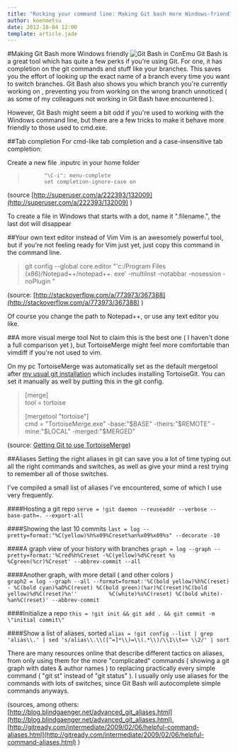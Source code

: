 ```yaml
---
title: "Rocking your command line: Making Git bash more Windows-friendly"
author: koenmetsu
date: 2012-10-04 12:00
template: article.jade
---
```


#Making Git Bash more Windows friendly
![Git Bash in ConEmu](http://koenmetsu.com/get/images/commandlinedvcs/Git%20Bash.png)
Git Bash is a great tool which has quite a few perks if you're using Git. For one, it has completion on the git commands and stuff like your branches. This saves you the effort of looking up the exact name of a branch every time you want to switch branches. Git Bash also shows you which branch you're currently working on , preventing you from working on the wrong branch unnoticed ( as some of my colleagues not working in Git Bash have encountered ).

However, Git Bash might seem a bit odd if you're used to working with the Windows command line, but there are a few tricks to make it behave more friendly to those used to cmd.exe.

##Tab completion
For cmd-like tab completion and a case-insensitive tab completion:

Create a new file .inputrc in your home folder 
>           "\C-i": menu-complete
>           set completion-ignore-case on
> 

(source [http://superuser.com/a/222393/132009](http://superuser.com/a/222393/132009) )

To create a file in Windows that starts with a dot, name it ".filename.", the last dot will disappear

##Your own text editor instead of Vim
Vim is an awesomely powerful tool, but if you're not feeling ready for Vim just yet, just copy this command in the command line.
> git config --global core.editor "'c:/Program Files (x86)/Notepad++/notepad++. exe' -multiInst -notabbar -nosession -noPlugin "

(source: [http://stackoverflow.com/a/773973/367388](http://stackoverflow.com/a/773973/367388) )

Of course you change the path to Notepad++, or use any text editor you like. 

##A more visual merge tool
Not to claim this is the best one ( I haven't done a full comparison yet ), but TortoiseMerge might feel more comfortable than vimdiff if you're not used to vim.

On my pc TortoiseMerge was automatically set as the default mergetool after [my usual git installation](http://koenmetsu.com/rocking-your-command-line-git-hg-installation) which includes installing TortoiseGit. You can set it manually as well by putting this in the git config.

> [merge]<br />
> tool = tortoise
> 
> [mergetool "tortoise"]<br />
> cmd = "TortoiseMerge.exe" -base:"$BASE" -theirs:"$REMOTE" -mine:"$LOCAL" -merged:"$MERGED"


(source: [Getting Git to use TortoiseMerge](http://programmersunlimited.wordpress.com/2010/07/01/getting-git-to-use-tortoisemerge/))

##Aliases
Setting the right aliases in git can save you a lot of time typing out all the right commands and switches, as well as give your mind a rest trying to remember all of those switches.

I've compiled a small list of aliases I've encountered, some of which I use very frequently.

####Hosting a git repo
`serve = !git daemon --reuseaddr --verbose --base-path=. --export-all`

####Showing the last 10 commits
`last = log --pretty=format:"%C(yellow)%h%x09%Creset%an%x09%x09%s" --decorate -10`

####A graph view of your history with branches
`graph = log --graph --pretty=format:'%Cred%h%Creset -%C(yellow)%d%Creset %s %Cgreen(%cr)%Creset' --abbrev-commit --all`

####Another graph, with more detail ( and other colors )	
`graph2 = log --graph --all --format=format:'%C(bold yellow)%h%C(reset) - %C(bold cyan)%aD%C(reset) %C(bold green)(%ar)%C(reset)%C(bold yellow)%d%C(reset)%n''          %C(white)%s%C(reset) %C(bold white)- %an%C(reset)' --abbrev-commit`

####Initialize a repo
`this = !git init && git add . && git commit -m \"initial commit\"`

####Show a list of aliases, sorted
`alias = !git config --list | grep 'alias\\.' | sed 's/alias\\.\\([^=]*\\)=\\(.*\\)/\\1\\t=> \\2/' | sort`


There are many resources online that describe different tactics on aliases, from only using them for the more "complicated" commands ( showing a git graph with dates & author names ) to replacing practically every simple command ( "git st" instead of "git status" ). I usually only use aliases for the commands with lots of switches, since Git Bash will autocomplete simple commands anyways.

(sources, among others: [http://blog.blindgaenger.net/advanced_git_aliases.html](http://blog.blindgaenger.net/advanced_git_aliases.html), [http://gitready.com/intermediate/2009/02/06/helpful-command-aliases.html](http://gitready.com/intermediate/2009/02/06/helpful-command-aliases.html) )
